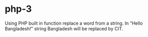 # php-3
Using PHP built in function replace a word from a string.      In “Hello Bangladesh!” string Bangladesh will be replaced by CIT.

